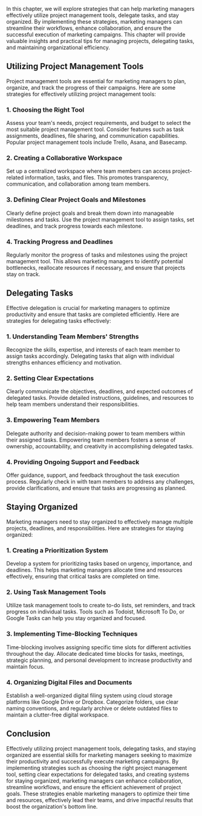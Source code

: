 
In this chapter, we will explore strategies that can help marketing managers effectively utilize project management tools, delegate tasks, and stay organized. By implementing these strategies, marketing managers can streamline their workflows, enhance collaboration, and ensure the successful execution of marketing campaigns. This chapter will provide valuable insights and practical tips for managing projects, delegating tasks, and maintaining organizational efficiency.

Utilizing Project Management Tools
----------------------------------

Project management tools are essential for marketing managers to plan, organize, and track the progress of their campaigns. Here are some strategies for effectively utilizing project management tools:

### 1\. Choosing the Right Tool

Assess your team's needs, project requirements, and budget to select the most suitable project management tool. Consider features such as task assignments, deadlines, file sharing, and communication capabilities. Popular project management tools include Trello, Asana, and Basecamp.

### 2\. Creating a Collaborative Workspace

Set up a centralized workspace where team members can access project-related information, tasks, and files. This promotes transparency, communication, and collaboration among team members.

### 3\. Defining Clear Project Goals and Milestones

Clearly define project goals and break them down into manageable milestones and tasks. Use the project management tool to assign tasks, set deadlines, and track progress towards each milestone.

### 4\. Tracking Progress and Deadlines

Regularly monitor the progress of tasks and milestones using the project management tool. This allows marketing managers to identify potential bottlenecks, reallocate resources if necessary, and ensure that projects stay on track.

Delegating Tasks
----------------

Effective delegation is crucial for marketing managers to optimize productivity and ensure that tasks are completed efficiently. Here are strategies for delegating tasks effectively:

### 1\. Understanding Team Members' Strengths

Recognize the skills, expertise, and interests of each team member to assign tasks accordingly. Delegating tasks that align with individual strengths enhances efficiency and motivation.

### 2\. Setting Clear Expectations

Clearly communicate the objectives, deadlines, and expected outcomes of delegated tasks. Provide detailed instructions, guidelines, and resources to help team members understand their responsibilities.

### 3\. Empowering Team Members

Delegate authority and decision-making power to team members within their assigned tasks. Empowering team members fosters a sense of ownership, accountability, and creativity in accomplishing delegated tasks.

### 4\. Providing Ongoing Support and Feedback

Offer guidance, support, and feedback throughout the task execution process. Regularly check in with team members to address any challenges, provide clarifications, and ensure that tasks are progressing as planned.

Staying Organized
-----------------

Marketing managers need to stay organized to effectively manage multiple projects, deadlines, and responsibilities. Here are strategies for staying organized:

### 1\. Creating a Prioritization System

Develop a system for prioritizing tasks based on urgency, importance, and deadlines. This helps marketing managers allocate time and resources effectively, ensuring that critical tasks are completed on time.

### 2\. Using Task Management Tools

Utilize task management tools to create to-do lists, set reminders, and track progress on individual tasks. Tools such as Todoist, Microsoft To Do, or Google Tasks can help you stay organized and focused.

### 3\. Implementing Time-Blocking Techniques

Time-blocking involves assigning specific time slots for different activities throughout the day. Allocate dedicated time blocks for tasks, meetings, strategic planning, and personal development to increase productivity and maintain focus.

### 4\. Organizing Digital Files and Documents

Establish a well-organized digital filing system using cloud storage platforms like Google Drive or Dropbox. Categorize folders, use clear naming conventions, and regularly archive or delete outdated files to maintain a clutter-free digital workspace.

Conclusion
----------

Effectively utilizing project management tools, delegating tasks, and staying organized are essential skills for marketing managers seeking to maximize their productivity and successfully execute marketing campaigns. By implementing strategies such as choosing the right project management tool, setting clear expectations for delegated tasks, and creating systems for staying organized, marketing managers can enhance collaboration, streamline workflows, and ensure the efficient achievement of project goals. These strategies enable marketing managers to optimize their time and resources, effectively lead their teams, and drive impactful results that boost the organization's bottom line.

